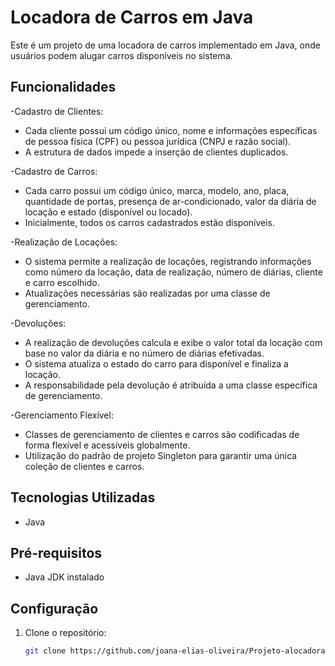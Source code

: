 # Locadora de Carros em Java

Este é um projeto de uma locadora de carros implementado em Java, onde usuários podem alugar carros disponíveis no sistema.

## Funcionalidades
-Cadastro de Clientes:
  * Cada cliente possui um código único, nome e informações específicas de pessoa física (CPF) ou pessoa jurídica (CNPJ e razão social).
  * A estrutura de dados impede a inserção de clientes duplicados.

-Cadastro de Carros:
  * Cada carro possui um código único, marca, modelo, ano, placa, quantidade de portas, presença de ar-condicionado, valor da diária de locação e estado (disponível ou locado).
  * Inicialmente, todos os carros cadastrados estão disponíveis.

-Realização de Locações:
  * O sistema permite a realização de locações, registrando informações como número da locação, data de realização, número de diárias, cliente e carro escolhido.
  * Atualizações necessárias são realizadas por uma classe de gerenciamento.

-Devoluções:
  * A realização de devoluções calcula e exibe o valor total da locação com base no valor da diária e no número de diárias efetivadas.
  * O sistema atualiza o estado do carro para disponível e finaliza a locação.
  * A responsabilidade pela devolução é atribuída a uma classe específica de gerenciamento.

-Gerenciamento Flexível:
  * Classes de gerenciamento de clientes e carros são codificadas de forma flexível e acessíveis globalmente.
  * Utilização do padrão de projeto Singleton para garantir uma única coleção de clientes e carros.

## Tecnologias Utilizadas
- Java

## Pré-requisitos
- Java JDK instalado

## Configuração

1. Clone o repositório:
   ```bash
   git clone https://github.com/joana-elias-oliveira/Projeto-alocadora-de-carros.git
